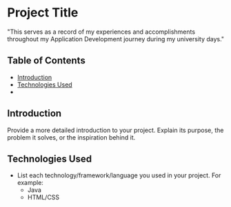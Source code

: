 # Project Title

"This serves as a record of my experiences and accomplishments throughout my Application Development journey during my university days."

## Table of Contents

- [Introduction](#introduction)
- [Technologies Used](#technologies-used)
- 
## Introduction

Provide a more detailed introduction to your project. Explain its purpose, the problem it solves, or the inspiration behind it.

## Technologies Used

- List each technology/framework/language you used in your project. For example:
  - Java
  - HTML/CSS
